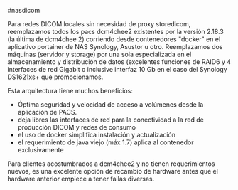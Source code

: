 #nasdicom

Para redes DICOM locales sin necesidad de proxy storedicom, reemplazamos todos los pacs dcm4chee2 existentes por la versión 2.18.3 (la última de dcm4chee 2) corriendo desde contenedores "docker" en el aplicativo portainer de NAS Synology, Asustor u otro. Reemplazamos dos máquinas (servidor y storage) por una sola especializada en el almacenamiento y distribución de datos (excelentes funciones de RAID6 y 4 interfaces de red Gigabit o inclusive interfaz 10 Gb en el caso del Synology DS1621xs+ que promocionamos.

Esta arquitectura tiene muchos beneficios:
- Óptima seguridad y velocidad de acceso a volúmenes desde la aplicación de PACS.
- deja libres las interfaces de red para la conectividad a la red de producción DICOM y redes de consumo
- el uso de docker simplifica instalación y actualización
- el requerimiento de java viejo (máx 1.7) aplica al contenedor exclusivamente

Para clientes acostumbrados a dcm4chee2 y no tienen requerimientos nuevos, es una excelente opción de recambio de hardware antes que el hardware anterior empiece a tener fallas diversas.
